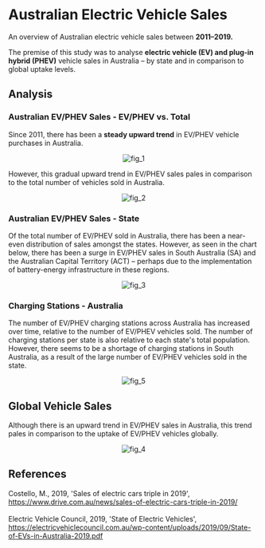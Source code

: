 # Australian Electric Vehicle Sales
An overview of Australian electric vehicle sales between <b>2011–2019.</b>

The premise of this study was to analyse <b>electric vehicle (EV) and plug-in hybrid (PHEV)</b> vehicle sales in Australia – by state and in comparison to global uptake levels.

## Analysis 
### Australian EV/PHEV Sales - EV/PHEV vs. Total

Since 2011, there has been a <b>steady upward trend</b> in EV/PHEV vehicle purchases in Australia.

<p align="center">
  <img src="https://github.com/mnperic/australian-electric-vehicle-sales/blob/main/HTML/fig_1.html" alt="fig_1"/>
</p>

However, this gradual upward trend in EV/PHEV sales pales in comparison to the total number of vehicles sold in Australia.

<p align="center">
  <img src="https://github.com/mnperic/australian-electric-vehicle-sales/blob/main/HTML/fig_2.html" alt="fig_2"/>
</p>

### Australian EV/PHEV Sales - State

Of the total number of EV/PHEV sold in Australia, there has been a near-even distribution of sales amongst the states. However, as seen in the chart below, there has been a surge in EV/PHEV sales in South Australia (SA) and the Australian Capital Territory (ACT) – perhaps due to the implementation of battery-energy infrastructure in these regions. 

<p align="center">
  <img src="https://github.com/mnperic/australian-electric-vehicle-sales/blob/main/HTML/fig_3.html" alt="fig_3"/>
</p>

### Charging Stations - Australia

The number of EV/PHEV charging stations across Australia has increased over time, relative to the number of EV/PHEV vehicles sold. The number of charging stations per state is also relative to each state's total population. However, there seems to be a shortage of charging stations in South Australia, as a result of the large number of EV/PHEV vehicles sold in the state.

<p align="center">
  <img src="https://github.com/mnperic/australian-electric-vehicle-sales/blob/main/HTML/fig_3.html" alt="fig_5"/>
</p>

## Global Vehicle Sales

Although there is an upward trend in EV/PHEV sales in Australia, this trend pales in comparison to the uptake of EV/PHEV vehicles globally. 

<p align="center">
  <img src="https://github.com/mnperic/australian-electric-vehicle-sales/blob/main/HTML/fig_4.html" alt="fig_4"/>
</p>

## References

Costello, M., 2019, 'Sales of electric cars triple in 2019', https://www.drive.com.au/news/sales-of-electric-cars-triple-in-2019/<br></br>
Electric Vehicle Council, 2019, 'State of Electric Vehicles', https://electricvehiclecouncil.com.au/wp-content/uploads/2019/09/State-of-EVs-in-Australia-2019.pdf<br></br>
